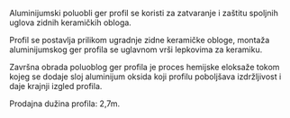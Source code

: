 Aluminijumski poluobli ger profil se koristi za zatvaranje i zaštitu spoljnih uglova zidnih keramičkih obloga.

Profil se postavlja prilikom ugradnje zidne keramičke obloge, montaža aluminijumskog ger profila se uglavnom vrši lepkovima za keramiku.

Završna obrada poluoblog ger profila je proces hemijske eloksaže tokom kojeg se dodaje sloj aluminijum oksida koji profilu poboljšava izdržljivost i daje krajnji izgled profila.

Prodajna dužina profila: 2,7m.